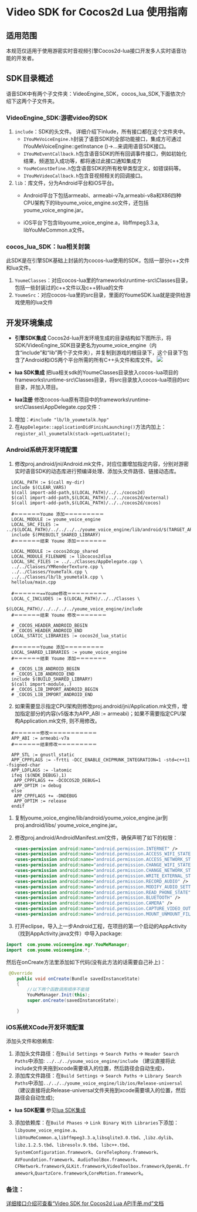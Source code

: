 # Video SDK for Cocos2d Lua 使用指南

## 适用范围

本规范仅适用于使用游密实时音视频引擎Cocos2d-lua接口开发多人实时语音功能的开发者。

## SDK目录概述

语音SDK中有两个子文件夹：VideoEngine_SDK，cocos_lua_SDK,下面依次介绍下这两个子文件夹。

### VideoEngine_SDK:游密video的SDK
1. `include`：SDK的头文件。
详细介绍下inlude，所有接口都在这个文件夹中。
    * `IYouMeVoiceEngine.h`封装了语音SDK的全部功能接口，集成方可通过IYouMeVoiceEngine::getInstance ()->…来调用语音SDK接口。
    * `IYouMeEventCallback.h`包含语音SDK的所有回调事件接口，例如初始化结果，频道加入成功等，都将通过此接口通知集成方
    * `YouMeConstDefine.h`包含语音SDK的所有枚举类型定义，如错误码等。
    * `IYouMeVideoCallback.h`包含音视频相关的回调接口。
2. `lib`：库文件，分为Android平台和iOS平台。
    *  Android平台下包括armeabi、armeabi-v7a,armeabi-v8a和X86四种CPU架构下的libyoume_voice_engine.so文件，还包括youme_voice_engine.jar。
        
    * iOS平台下包含libyoume_voice_engine.a，libffmpeg3.3.a, libYouMeCommon.a文件。

### cocos_lua_SDK：lua相关封装
此SDK是在引擎SDK基础上封装的为cocos-lua使用的SDK，包括一部分c++文件和lua文件。
 1. `YoumeClasses`：对应cocos-lua里的frameworks\runtime-src\Classes目录，包括一些封装过的c++文件以及c++转lua的文件
 2. `YoumeSrc`：对应cocos-lua里的src目录，里面的YoumeSDK.lua就是提供给游戏使用的lua文件

## 开发环境集成
* **引擎SDK集成**
Cocos2d-lua开发环境生成的目录结构如下图所示，将SDK/VideoEngine_SDK目录更名为youme_voice_engine（内含“include”和“lib”两个子文件夹），并复制到游戏的根目录下，这个目录下包含了Android和iOS两个平台所需的所有C++头文件和库文件。
![](/doc/images/talk_cocos_project_directory.png)

* **lua SDK集成**
把lua相关sdk的YoumeClasses目录放入cocos-lua项目的frameworks\runtime-src\Classes目录，将src目录放入cocos-lua项目的src目录，并加入项目。

* **lua注册**
修改cocos-lua原有项目中的frameworks\runtime-src\Classes\AppDelegate.cpp文件：
 1. 增加：`#include "lb/lb_youmetalk.hpp"`
 2. 在`AppDelegate::applicationDidFinishLaunching()`方法内加上：
 `register_all_youmetalk(stack->getLuaState();`


### Android系统开发环境配置

1. 修改proj.android/jni/Android.mk文件，对应位置增加指定内容，分别对游密实时语音SDK的动态库进行预编译处理、添加头文件路径、链接动态库。

  ``` Shell
    LOCAL_PATH := $(call my-dir)
    include $(CLEAR_VARS)
    $(call import-add-path,$(LOCAL_PATH)/../../cocos2d)
    $(call import-add-path,$(LOCAL_PATH)/../../cocos2d/external)
    $(call import-add-path,$(LOCAL_PATH)/../../cocos2d/cocos)

    #＝＝＝＝＝＝Youme 添加＝＝＝＝＝＝＝＝＝
    LOCAL_MODULE := youme_voice_engine
    LOCAL_SRC_FILES := ../$(LOCAL_PATH)/../../../../youme_voice_engine/lib/android/$(TARGET_ARCH_ABI)/libyoume_voice_engine.so
    include $(PREBUILT_SHARED_LIBRARY)
    #＝＝＝＝＝＝结束 Youme 添加＝＝＝＝＝＝＝

    LOCAL_MODULE := cocos2dcpp_shared
    LOCAL_MODULE_FILENAME := libcocos2dlua
    LOCAL_SRC_FILES := ../../Classes/AppDelegate.cpp \
    ../../Classes/YMRenderTexture.cpp \
    ../../Classes/YoumeTalk.cpp \
    ../../Classes/lb/lb_youmetalk.cpp \
    hellolua/main.cpp

    #＝＝＝＝＝＝==Youme修改＝＝＝＝＝＝＝＝＝
    LOCAL_C_INCLUDES := $(LOCAL_PATH)/../../Classes \
                        $(LOCAL_PATH)/../../../../youme_voice_engine/include
    #＝＝＝＝＝＝结束 Youme 修改＝＝＝＝＝＝＝

    # _COCOS_HEADER_ANDROID_BEGIN
    # _COCOS_HEADER_ANDROID_END
    LOCAL_STATIC_LIBRARIES := cocos2d_lua_static

    #＝＝＝＝＝＝Youme 添加＝＝＝＝＝＝＝＝＝
    LOCAL_SHARED_LIBRARIES := youme_voice_engine
    #＝＝＝＝＝＝结束 Youme 添加＝＝＝＝＝＝＝

    # _COCOS_LIB_ANDROID_BEGIN
    # _COCOS_LIB_ANDROID_END
    include $(BUILD_SHARED_LIBRARY)
    $(call import-module,.)
    # _COCOS_LIB_IMPORT_ANDROID_BEGIN
    # _COCOS_LIB_IMPORT_ANDROID_END

  ```

2. 如果需要显示指定CPU架构则修改proj.android/jni/Application.mk文件，增加指定部分的内容(v5版本为APP_ABI := armeabi)；如果不需要指定CPU架构Application.mk文件, 则不用修改。

``` shell
  #＝＝＝＝＝＝修改＝＝＝＝＝＝＝＝＝＝＝
  APP_ABI := armeabi-v7a
  #＝＝＝＝＝＝结束修改＝＝＝＝＝＝＝＝＝

  APP_STL := gnustl_static
  APP_CPPFLAGS := -frtti -DCC_ENABLE_CHIPMUNK_INTEGRATION=1 -std=c++11 -fsigned-char
  APP_LDFLAGS := -latomic
  ifeq ($(NDK_DEBUG),1)
   APP_CPPFLAGS += -DCOCOS2D_DEBUG=1
   APP_OPTIM := debug
  else
   APP_CPPFLAGS += -DNDEBUG
   APP_OPTIM := release
  endif

```

1. 复制youme_voice_engine/lib/android/youme_voice_engine.jar到proj.android/libs/ youme_voice_engine.jar。

2. 修改proj.android/AndroidManifest.xml文件，确保声明了如下的权限：

    ``` xml
    <uses-permission android:name="android.permission.INTERNET" />
    <uses-permission android:name="android.permission.ACCESS_WIFI_STATE" />
    <uses-permission android:name="android.permission.ACCESS_NETWORK_STATE" />
    <uses-permission android:name="android.permission.CHANGE_WIFI_STATE" />
    <uses-permission android:name="android.permission.CHANGE_NETWORK_STATE" />
    <uses-permission android:name="android.permission.WRITE_EXTERNAL_STORAGE" />
    <uses-permission android:name="android.permission.RECORD_AUDIO" />
    <uses-permission android:name="android.permission.MODIFY_AUDIO_SETTINGS" />
    <uses-permission android:name="android.permission.READ_PHONE_STATE" />
    <uses-permission android:name="android.permission.BLUETOOTH" />
    <uses-permission android:name="android.permission.CAMERA" />
    <uses-permission android:name="android.permission.CAPTURE_VIDEO_OUTPUT" />
    <uses-permission android:name="android.permission.MOUNT_UNMOUNT_FILESYSTEMS"/>
    ```

3. 打开eclipse，导入上一步Android工程，在项目的第一个启动的AppActivity（找到AppActivity.java文件）中导入package:

``` java
import  com.youme.voiceengine.mgr.YouMeManager;
import  com.youme.voiceengine.*;
```

然后在onCreate方法里添加如下代码(没有此方法的话需要自己补上)：

``` java
 @Override
    public void onCreate(Bundle savedInstanceState)
    {
        //以下两个函数调用顺序不能错
        YouMeManager.Init(this);
        super.onCreate(savedInstanceState);

    }

```

### iOS系统XCode开发环境配置

添加头文件和依赖库:
1. 添加头文件路径：在`Build Settings` -> `Search Paths` -> `Header Search Paths`中添加:
    `../../../youme_voice_engine/include`  （建议直接将此include文件夹拖到xcode需要填入的位置，然后路径会自动生成)，
2. 添加库文件路径：在`Build Settings` -> `Search Paths` -> `Library Search Paths`中添加`../../../youme_voice_engine/lib/ios/Release-universal` （建议直接将此Release-universal文件夹拖到xcode需要填入的位置，然后路径会自动生成);
* **lua SDK配置**
参见[lua SDK集成](##开发环境集成)
3. 添加依赖库：在`Build Phases`  -> `Link Binary With Libraries`下添加：`libyoume_voice_engine.a`、`libYouMeCommon.a`,`libffmpeg3.3.a`,`libsqlite3.0.tbd`、,`libz.dylib`、`libz.1.2.5.tbd`、`libresolv.9.tbd`、`libc++.tbd`、`SystemConfiguration.framework`、`CoreTelephony.framework`、`AVFoundation.framework`、`AudioToolBox.framework`、`CFNetwork.framework`,`GLKit.framework`,`VideoToolbox.framework`,`OpenAL.framework`,`QuartzCore.framework`,`CoreMotion.framework`。

### 备注：
[详细接口介绍可查看“Video SDK for Cocos2d Lua API手册.md”文档](https://github.com/youmesdk/YoumeVideoSDK_Lua/blob/master/Video%20SDK%20for%20Cocos2d_lua-API%E6%89%8B%E5%86%8C.md)
